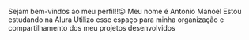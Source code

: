 Sejam bem-vindos ao meu perfil!!😜
Meu nome é Antonio Manoel
Estou estudando na Alura
Utilizo esse espaço para minha organização e compartilhamento dos meu projetos desenvolvidos
